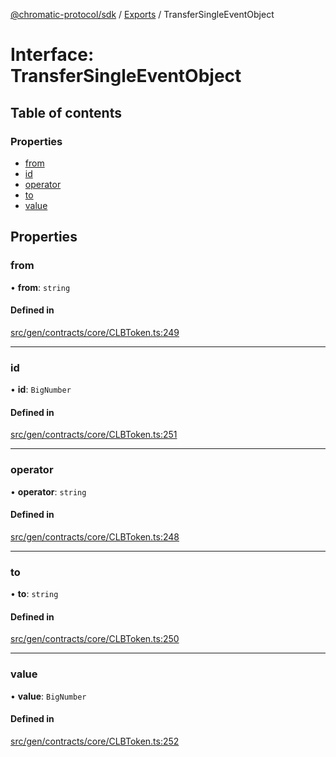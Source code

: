 [@chromatic-protocol/sdk](../README.md) / [Exports](../modules.md) / TransferSingleEventObject

# Interface: TransferSingleEventObject

## Table of contents

### Properties

- [from](TransferSingleEventObject.md#from)
- [id](TransferSingleEventObject.md#id)
- [operator](TransferSingleEventObject.md#operator)
- [to](TransferSingleEventObject.md#to)
- [value](TransferSingleEventObject.md#value)

## Properties

### from

• **from**: `string`

#### Defined in

[src/gen/contracts/core/CLBToken.ts:249](https://github.com/chromatic-protocol/sdk/blob/e3e1a39/src/gen/contracts/core/CLBToken.ts#L249)

___

### id

• **id**: `BigNumber`

#### Defined in

[src/gen/contracts/core/CLBToken.ts:251](https://github.com/chromatic-protocol/sdk/blob/e3e1a39/src/gen/contracts/core/CLBToken.ts#L251)

___

### operator

• **operator**: `string`

#### Defined in

[src/gen/contracts/core/CLBToken.ts:248](https://github.com/chromatic-protocol/sdk/blob/e3e1a39/src/gen/contracts/core/CLBToken.ts#L248)

___

### to

• **to**: `string`

#### Defined in

[src/gen/contracts/core/CLBToken.ts:250](https://github.com/chromatic-protocol/sdk/blob/e3e1a39/src/gen/contracts/core/CLBToken.ts#L250)

___

### value

• **value**: `BigNumber`

#### Defined in

[src/gen/contracts/core/CLBToken.ts:252](https://github.com/chromatic-protocol/sdk/blob/e3e1a39/src/gen/contracts/core/CLBToken.ts#L252)
